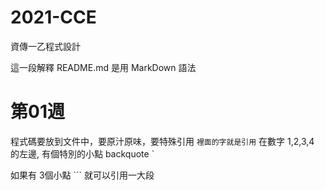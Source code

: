 # 2021-CCE
資傳一乙程式設計

這一段解釋 README.md 是用 MarkDown 語法

# 第01週

程式碼要放到文件中，要原汁原味，要特殊引用 `裡面的字就是引用`
在數字 1,2,3,4 的左邊, 有個特別的小點 backquote `

如果有 3個小點 ``` 就可以引用一大段
